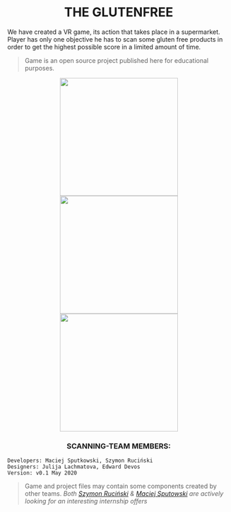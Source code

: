 <h1 align="center">THE GLUTENFREE</h1>
We have created a VR game, its action that takes place in a supermarket. Player has only one objective he has to scan some gluten free products in order to get the highest possible score in a limited amount of time.

> Game is an open source project published here for educational purposes.

<p align="center">
    <img width="267" src="Images/1.png"/>
    <img width="267" src="Images/2.png"/>
    <img width="267" src="Images/3.png"/>
</p>

 <h3 align="center">SCANNING-TEAM MEMBERS: </h3>

```
Developers: Maciej Sputkowski, Szymon Ruciński
Designers: Julija Lachmatova, Edward Devos
Version: v0.1 May 2020

```
> Game and project files may contain some components created by other teams.
> *Both [Szymon Ruciński](https://github.com/szymonrucinski "Szymon's github") & [Maciej Sputowski](https://github.com/macieksputowski "Maciek's github") are actively looking for an interesting internship offers*
